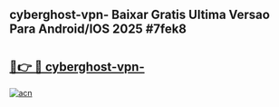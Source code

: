 ## cyberghost-vpn- Baixar Gratis Ultima Versao Para Android/IOS 2025 #7fek8

# <h2><a href="https://ainizakaria.my?title=cyberghost-vpn-&ref=20M">🔗👉 🔴 cyberghost-vpn-</a></h2>

[![acn](https://github.com/user-attachments/assets/0f9c940e-d8b0-45ae-aac7-cd30a18b3e1c)](https://ainizakaria.my?title=cyberghost-vpn-&ref=20M)

